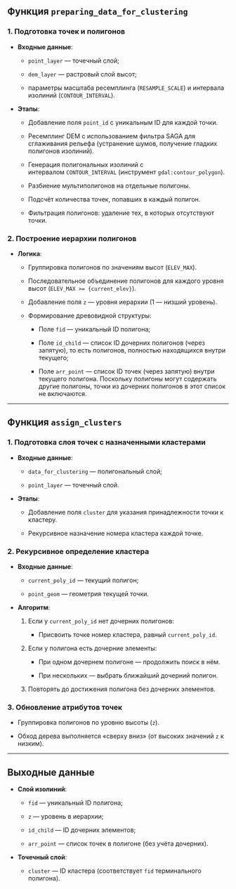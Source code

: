 ## Функция `preparing_data_for_clustering`

### 1. Подготовка точек и полигонов

- **Входные данные**:
    
    - `point_layer` — точечный слой;
        
    - `dem_layer` — растровый слой высот;
        
    - параметры масштаба ресемплинга (`RESAMPLE_SCALE`) и интервала изолиний (`CONTOUR_INTERVAL`).
        
- **Этапы**:
    
    - Добавление поля `point_id` с уникальным ID для каждой точки.
        
    - Ресемплинг DEM с использованием фильтра SAGA для сглаживания рельефа (устранение шумов, получение гладких полигонов изолиний).
        
    - Генерация полигональных изолиний с интервалом `CONTOUR_INTERVAL` (инструмент `gdal:contour_polygon`).
        
    - Разбиение мультиполигонов на отдельные полигоны.
        
    - Подсчёт количества точек, попавших в каждый полигон.
        
    - Фильтрация полигонов: удаление тех, в которых отсутствуют точки.
        

### 2. Построение иерархии полигонов

- **Логика**:
    
    - Группировка полигонов по значениям высот (`ELEV_MAX`).
        
    - Последовательное объединение полигонов для каждого уровня высот (`ELEV_MAX >= {current_elev}`).
        
    - Добавление поля `z` — уровня иерархии (1 — низший уровень).
        
    - Формирование древовидной структуры:
        
        - Поле `fid` — уникальный ID полигона;
            
        - Поле `id_child` — список ID дочерних полигонов (через запятую), то есть полигонов, полностью находящихся внутри текущего;
            
        - Поле `arr_point` — список ID точек (через запятую) внутри текущего полигона. Поскольку полигоны могут содержать другие полигоны, точки из дочерних полигонов в этот список не включаются.
            

---

## Функция `assign_clusters`

### 1. Подготовка слоя точек с назначенными кластерами

- **Входные данные**:
    
    - `data_for_clustering` — полигональный слой;
        
    - `point_layer` — точечный слой.
        
- **Этапы**:
    
    - Добавление поля `cluster` для указания принадлежности точки к кластеру.
        
    - Рекурсивное назначение номера кластера каждой точке.
        

### 2. Рекурсивное определение кластера

- **Входные данные**:
    
    - `current_poly_id` — текущий полигон;
        
    - `point_geom` — геометрия текущей точки.
        
- **Алгоритм**:
    
    1. Если у `current_poly_id` нет дочерних полигонов:
        
        - Присвоить точке номер кластера, равный `current_poly_id`.
            
    2. Если у полигона есть дочерние элементы:
        
        - При одном дочернем полигоне — продолжить поиск в нём.
            
        - При нескольких — выбрать ближайший дочерний полигон.
            
    3. Повторять до достижения полигона без дочерних элементов.
        

### 3. Обновление атрибутов точек

- Группировка полигонов по уровню высоты (`z`).
    
- Обход дерева выполняется «сверху вниз» (от высоких значений `z` к низким).
    

---

## Выходные данные

- **Слой изолиний**:
    
    - `fid` — уникальный ID полигона;
        
    - `z` — уровень в иерархии;
        
    - `id_child` — ID дочерних элементов;
        
    - `arr_point` — список точек в полигоне (без учёта дочерних).
        
- **Точечный слой**:
    
    - `cluster` — ID кластера (соответствует `fid` терминального полигона).